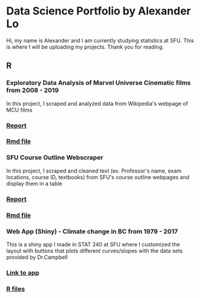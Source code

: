 # Data Science Portfolio by Alexander Lo

Hi, my name is Alexander and I am currently studying statistics at SFU. This is where I will be uploading my projects. Thank you for reading.

## R
### Exploratory Data Analysis of Marvel Universe Cinematic films from 2008 - 2019
In this project, I scraped and analyzed data from Wikipedia's webpage of MCU films
### [Report](https://rpubs.com/alexlo97/499619)
### [Rmd file](https://github.com/alexlo97/Profolio/blob/master/Analysis%20of%20MCU%20films/Analysis_MCU.Rmd)

### SFU Course Outline Webscraper 
In this project, I scraped and cleaned text (ex. Professor's name, exam locations, course ID, textbooks) from SFU's course outline webpages and display them in a table
### [Report](http://rpubs.com/alexlo97/499396)
### [Rmd file](https://github.com/alexlo97/Profolio/blob/master/SFU_webscraper.Rmd)

### Web App (Shiny) - Climate change in BC from 1979 - 2017
This is a shiny app I made in STAT 240 at SFU where I customized the layout with buttons that plots different curves/slopes with the data sets provided by Dr.Campbell
### [Link to app](https://shiny.rcg.sfu.ca/u/ala148/shinyapp/)
### [R files](https://github.com/alexlo97/Portfolio/tree/master/Shiny%20App)
